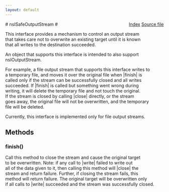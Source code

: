 ```yaml
---
layout: default
---
```

<div class='links' style='float:right'><a href="../index.html">Index</a>
<a href="http://dxr.mozilla.org/mozilla-central/source/xpcom/io/nsISafeOutputStream.idl">Source file</a>
</div>
# nsISafeOutputStream #
  
This interface provides a mechanism to control an output stream  
that takes care not to overwrite an existing target until it is known  
that all writes to the destination succeeded.  
  
An object that supports this interface is intended to also support  
nsIOutputStream.  
  
For example, a file output stream that supports this interface writes to  
a temporary file, and moves it over the original file when |finish| is  
called only if the stream can be successfully closed and all writes  
succeeded.  If |finish| is called but something went wrong during  
writing, it will delete the temporary file and not touch the original.  
If the stream is closed by calling |close| directly, or the stream  
goes away, the original file will not be overwritten, and the temporary  
file will be deleted.  
  
Currently, this interface is implemented only for file output streams.  
  

## Methods ##

### finish() ###
  
Call this method to close the stream and cause the original target  
to be overwritten. Note: if any call to |write| failed to write out  
all of the data given to it, then calling this method will |close| the  
stream and return failure. Further, if closing the stream fails, this  
method will return failure. The original target will be overwritten only  
if all calls to |write| succeeded and the stream was successfully closed.  
  
